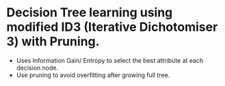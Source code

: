 # Decision Tree learning using modified ID3 (Iterative Dichotomiser 3) with Pruning.

- Uses Information Gain/ Entropy to select the best attribute at each decision node.
- Use pruning to avoid overfitting after growing full tree.
